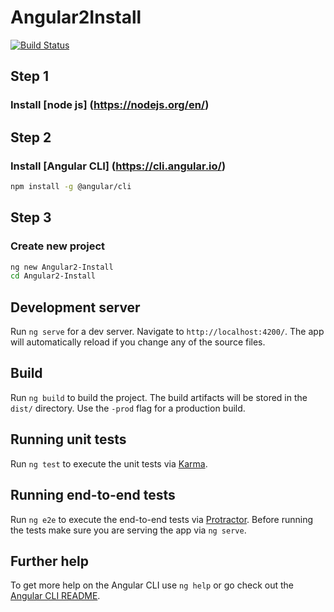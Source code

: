 # Angular2Install

[![Build Status](https://travis-ci.org/dinesh-kd/Angular2-Install.svg?branch=master)](https://travis-ci.org/dinesh-kd/Angular2-Install)

## Step 1

### Install [node js] (https://nodejs.org/en/)

## Step 2

### Install [Angular CLI] (https://cli.angular.io/)

```bash
npm install -g @angular/cli
```

## Step 3

### Create new project

```bash
ng new Angular2-Install
cd Angular2-Install
```

## Development server

Run `ng serve` for a dev server. Navigate to `http://localhost:4200/`. The app will automatically reload if you change any of the source files.

## Build

Run `ng build` to build the project. The build artifacts will be stored in the `dist/` directory. Use the `-prod` flag for a production build.

## Running unit tests

Run `ng test` to execute the unit tests via [Karma](https://karma-runner.github.io).

## Running end-to-end tests

Run `ng e2e` to execute the end-to-end tests via [Protractor](http://www.protractortest.org/).
Before running the tests make sure you are serving the app via `ng serve`.

## Further help

To get more help on the Angular CLI use `ng help` or go check out the [Angular CLI README](https://github.com/angular/angular-cli/blob/master/README.md).
